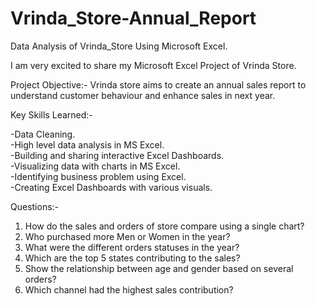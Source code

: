 # Vrinda_Store-Annual_Report
Data Analysis of Vrinda_Store Using Microsoft Excel.

I am very excited to share my Microsoft Excel Project of Vrinda Store.

Project Objective:-
Vrinda store aims to create an annual sales report to understand customer behaviour and enhance sales in next year.


Key Skills Learned:-    

-Data Cleaning.   
-High level data analysis in MS Excel.   
-Building and sharing interactive Excel Dashboards.    
-Visualizing data with charts in MS Excel.    
-Identifying business problem using Excel.    
-Creating Excel Dashboards with various visuals.


Questions:-
1. How do the sales and orders of store compare using a single chart?
2. Who purchased more Men or Women in the year?
3. What were the different orders statuses in the year?
4. Which are the top 5 states contributing to the sales?
5. Show the relationship between age and gender based on several orders?
6. Which channel had the highest sales contribution?



